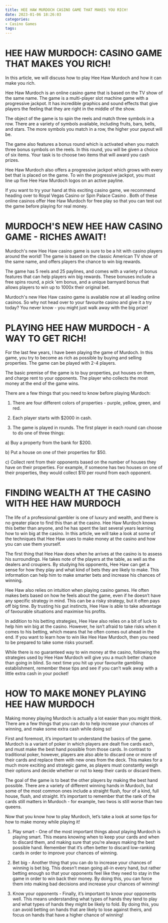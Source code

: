 ```yaml
---
title: HEE HAW MURDOCH CASINO GAME THAT MAKES YOU RICH!
date: 2023-01-06 18:26:03
categories:
- Casino Games
tags:
---
```



#  HEE HAW MURDOCH: CASINO GAME THAT MAKES YOU RICH!

In this article, we will discuss how to play Hee Haw Murdoch and how it can make you rich.

Hee Haw Murdoch is an online casino game that is based on the TV show of the same name. The game is a multi-player slot machine game with a progressive jackpot. It has incredible graphics and sound effects that give players the feeling that they are right in the middle of the show.

The object of the game is to spin the reels and match three symbols in a row. There are a variety of symbols available, including fruits, bars, bells, and stars. The more symbols you match in a row, the higher your payout will be.

The game also features a bonus round which is activated when you match three bonus symbols on the reels. In this round, you will be given a choice of six items. Your task is to choose two items that will award you cash prizes.

Hee Haw Murdoch also offers a progressive jackpot which grows with every bet that is placed on the game. To win the progressive jackpot, you must line up five Hee Haw Murdoch logos on an active payline.

If you want to try your hand at this exciting casino game, we recommend heading over to Royal Vegas Casino or Spin Palace Casino . Both of these online casinos offer Hee Haw Murdoch for free play so that you can test out the game before playing for real money.

#  MURDOCH'S NEW HEE HAW CASINO GAME - RICHES AWAIT!

Murdoch's new Hee Haw casino game is sure to be a hit with casino players around the world! The game is based on the classic American TV show of the same name, and offers players the chance to win big rewards.

The game has 5 reels and 25 paylines, and comes with a variety of bonus features that can help players win big rewards. These bonuses include a free spins round, a pick 'em bonus, and a unique barnyard bonus that allows players to win up to 1000x their original bet.

Murdoch's new Hee Haw casino game is available now at all leading online casinos. So why not head over to your favourite casino and give it a try today? You never know - you might just walk away with the big prize!

#  PLAYING HEE HAW MURDOCH - A WAY TO GET RICH!

For the last few years, I have been playing the game of Murdoch. In this game, you try to become as rich as possible by buying and selling properties. The game can be played with 2-4 players.

The basic premise of the game is to buy properties, put houses on them, and charge rent to your opponents. The player who collects the most money at the end of the game wins.

There are a few things that you need to know before playing Murdoch:

1) There are four different colors of properties - purple, yellow, green, and red.

2) Each player starts with $2000 in cash.

3) The game is played in rounds. The first player in each round can choose to do one of three things:

a) Buy a property from the bank for $200.

b) Put a house on one of their properties for $50.

c) Collect rent from their opponents based on the number of houses they have on their properties. For example, if someone has two houses on one of their properties, they would collect $10 per round from each opponent.

#  FINDING WEALTH AT THE CASINO WITH HEE HAW MURDOCH

The life of a professional gambler is one of luxury and wealth, and there is no greater place to find this than at the casino. Hee Haw Murdoch knows this better than anyone, and he has spent the last several years learning how to win big at the casino. In this article, we will take a look at some of the techniques that Hee Haw uses to make money at the casino and how you can use them yourself.

The first thing that Hee Haw does when he arrives at the casino is to assess his surroundings. He takes note of the players at the table, as well as the dealers and croupiers. By studying his opponents, Hee Haw can get a sense for how they play and what kind of bets they are likely to make. This information can help him to make smarter bets and increase his chances of winning.

Hee Haw also relies on intuition when playing casino games. He often makes bets based on how he feels about the game, even if he doesn’t have any specific strategy in mind. This can be a risky strategy, but it often pays off big time. By trusting his gut instincts, Hee Haw is able to take advantage of favourable situations and maximise his profits.

In addition to his betting strategies, Hee Haw also relies on a bit of luck to help him win big at the casino. However, he isn’t afraid to take risks when it comes to his betting, which means that he often comes out ahead in the end. If you want to learn how to win like Hee Haw Murdoch, then you need to be prepared to take some risks yourself.

While there is no guaranteed way to win money at the casino, following the strategies used by Hee Haw Murdoch will give you a much better chance than going in blind. So next time you hit up your favourite gambling establishment, remember these tips and see if you can’t walk away with a little extra cash in your pocket!

#  HOW TO MAKE MONEY PLAYING HEE HAW MURDOCH

Making money playing Murdoch is actually a lot easier than you might think. There are a few things that you can do to help increase your chances of winning, and make some extra cash while doing so!

First and foremost, it’s important to understand the basics of the game. Murdoch is a variant of poker in which players are dealt five cards each, and must make the best hand possible from those cards. In contrast to traditional poker, however, players are also able to discard one or more of their cards and replace them with new ones from the deck. This makes for a much more exciting and strategic game, as players must constantly weigh their options and decide whether or not to keep their cards or discard them.

The goal of the game is to beat the other players by making the best hand possible. There are a variety of different winning hands in Murdoch, but some of the most common ones include a straight flush, four of a kind, full house, flush, and straight. It’s important to remember that the rank of the cards still matters in Murdoch - for example, two twos is still worse than two queens.

Now that you know how to play Murdoch, let’s take a look at some tips for how to make money while playing it!

1) Play smart - One of the most important things about playing Murdoch is playing smart. This means knowing when to keep your cards and when to discard them, and making sure that you’re always making the best possible hand. Remember that it’s often better to discard low-ranking cards in order to improve your chances of winning.

2) Bet big - Another thing that you can do to increase your chances of winning is bet big. This doesn’t mean going all-in every hand, but rather betting enough so that your opponents feel like they need to stay in the game in order to win back their money. By doing this, you can force them into making bad decisions and increase your chances of winning!

3) Know your opponents - Finally, it’s important to know your opponents well. This means understanding what types of hands they tend to play and what types of hands they might be likely to fold. By doing this, you can avoid betting on hands that are likely to lose against theirs, and focus on hands that have a higher chance of winning!